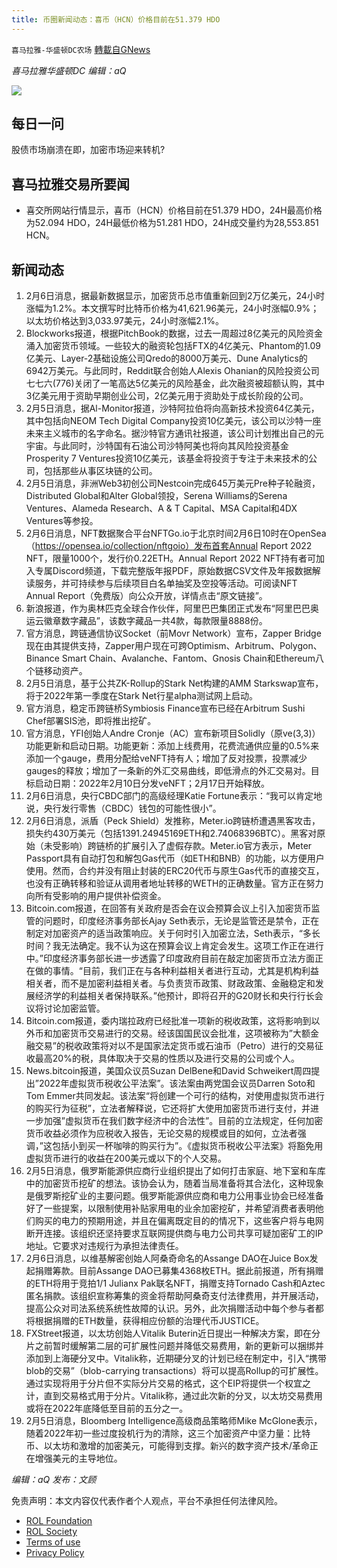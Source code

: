 ```yaml
---
title: 币圈新闻动态：喜币（HCN）价格目前在51.379 HDO
---
```

`喜马拉雅-华盛顿DC农场` [轉載自GNews](https://gnews.org/zh-hans/1963647/)

*喜马拉雅华盛顿DC 编辑：aQ*

![](http://himalayawashingtondc.org/wp-content/uploads/2021/07/ScreenShot-2021-07-31-at-16.20.22@2x.png)



## 每日一问





股债市场崩溃在即，加密市场迎来转机?





## 喜马拉雅交易所要闻





- 喜交所网站行情显示，喜币（HCN）价格目前在51.379 HDO，24H最高价格为52.094 HDO，24H最低价格为51.281 HDO，24H成交量约为28,553.851 HCN。






## 新闻动态





1. 2月6日消息，据最新数据显示，加密货币总市值重新回到2万亿美元，24小时涨幅为1.2%。本文撰写时比特币价格为41,621.96美元，24小时涨幅0.9%；以太坊价格达到3,033.97美元，24小时涨幅2.1%。
2. Blockworks报道，根据PitchBook的数据，过去一周超过8亿美元的风险资金涌入加密货币领域。一些较大的融资轮包括FTX的4亿美元、Phantom的1.09亿美元、Layer-2基础设施公司Qredo的8000万美元、Dune Analytics的6942万美元。与此同时，Reddit联合创始人Alexis Ohanian的风险投资公司七七六(776)关闭了一笔高达5亿美元的风险基金，此次融资被超额认购，其中3亿美元用于资助早期创业公司，2亿美元用于资助处于成长阶段的公司。
3. 2月5日消息，据Al-Monitor报道，沙特阿拉伯将向高新技术投资64亿美元，其中包括向NEOM Tech Digital Company投资10亿美元，该公司以沙特一座未来主义城市的名字命名。据沙特官方通讯社报道，该公司计划推出自己的元宇宙。与此同时，沙特国有石油公司沙特阿美也将向其风险投资基金Prosperity 7 Ventures投资10亿美元，该基金将投资于专注于未来技术的公司，包括那些从事区块链的公司。
4. 2月5日消息，非洲Web3初创公司Nestcoin完成645万美元Pre种子轮融资，Distributed Global和Alter Global领投，Serena Williams的Serena Ventures、Alameda Research、A & T Capital、MSA Capital和4DX Ventures等参投。
5. 2月6日消息，NFT数据聚合平台NFTGo.io于北京时间2月6日10时在OpenSea（https://opensea.io/collection/nftgoio）发布首套Annual Report 2022 NFT，限量1000个，发行价0.22ETH。Annual Report 2022 NFT持有者可加入专属Discord频道，下载完整版年报PDF，原始数据CSV文件及年报数据解读服务，并可持续参与后续项目白名单抽奖及空投等活动。可阅读NFT Annual Report（免费版）向公众开放，详情点击“原文链接”。
6. 新浪报道，作为奥林匹克全球合作伙伴，阿里巴巴集团正式发布“阿里巴巴奥运云徽章数字藏品”，该数字藏品一共4款，每款限量8888份。
7. 官方消息，跨链通信协议Socket（前Movr Network）宣布，Zapper Bridge现在由其提供支持，Zapper用户现在可跨Optimism、Arbitrum、Polygon、Binance Smart Chain、Avalanche、Fantom、Gnosis Chain和Ethereum八个链移动资产。
8. 2月5日消息，基于公共ZK-Rollup的Stark Net构建的AMM Starkswap宣布，将于2022年第一季度在Stark Net行星alpha测试网上启动。
9. 官方消息，稳定币跨链桥Symbiosis Finance宣布已经在Arbitrum Sushi Chef部署SIS池，即将推出挖矿。
10. 官方消息，YFI创始人Andre Cronje（AC）宣布新项目Solidly（原ve(3,3)）功能更新和启动日期。功能更新：添加上线费用，花费流通供应量的0.5%来添加一个gauge，费用分配给veNFT持有人；增加了反对投票，投票减少gauges的释放；增加了一条新的外汇交易曲线，即低滑点的外汇交易对。目标启动日期：2022年2月10日分发veNFT；2月17日开始释放。
11. 2月6日消息，央行CBDC部门的高级经理Katie Fortune表示：“我可以肯定地说，央行发行零售（CBDC）钱包的可能性很小”。
12. 2月6日消息，派盾（Peck Shield）发推称，Meter.io跨链桥遭遇黑客攻击，损失约430万美元（包括1391.24945169ETH和2.74068396BTC）。黑客对原始（未受影响）跨链桥的扩展引入了虚假存款。Meter.io官方表示，Meter Passport具有自动打包和解包Gas代币（如ETH和BNB）的功能，以方便用户使用。然而，合约并没有阻止封装的ERC20代币与原生Gas代币的直接交互，也没有正确转移和验证从调用者地址转移的WETH的正确数量。官方正在努力向所有受影响的用户提供补偿资金。
13. Bitcoin.com报道，在回答有关政府是否会在议会预算会议上引入加密货币监管的问题时，印度经济事务部长Ajay Seth表示，无论是监管还是禁令，正在制定对加密资产的适当政策响应。关于何时引入加密立法，Seth表示，“多长时间？我无法确定。我不认为这在预算会议上肯定会发生。这项工作正在进行中。”印度经济事务部长进一步透露了印度政府目前在敲定加密货币立法方面正在做的事情。“目前，我们正在与各种利益相关者进行互动，尤其是机构利益相关者，而不是加密利益相关者。与负责货币政策、财政政策、金融稳定和发展经济学的利益相关者保持联系。”他预计，即将召开的G20财长和央行行长会议将讨论加密监管。
14. Bitcoin.com报道，委内瑞拉政府已经批准一项新的税收政策，这将影响到以外币和加密货币交易进行的交易。经该国国民议会批准，这项被称为”大额金融交易”的税收政策将对以不是国家法定货币或石油币（Petro）进行的交易征收最高20%的税，具体取决于交易的性质以及进行交易的公司或个人。
15. News.bitcoin报道，美国众议员Suzan DelBene和David Schweikert周四提出”2022年虚拟货币税收公平法案”。该法案由两党国会议员Darren Soto和Tom Emmer共同发起。该法案“将创建一个可行的结构，对使用虚拟货币进行的购买行为征税”，立法者解释说，它还将扩大使用加密货币进行支付，并进一步加强”虚拟货币在我们数字经济中的合法性”。目前的立法规定，任何加密货币收益必须作为应税收入报告，无论交易的规模或目的如何，立法者强调，”这包括小到买一杯咖啡的购买行为”。《虚拟货币税收公平法案》将豁免用虚拟货币进行的收益在200美元或以下的个人交易。
16. 2月5日消息，俄罗斯能源供应商行业组织提出了如何打击家庭、地下室和车库中的加密货币挖矿的想法。该协会认为，随着当局准备将其合法化，这种现象是俄罗斯挖矿业的主要问题。俄罗斯能源供应商和电力公用事业协会已经准备好了一些提案，以限制使用补贴家用电的业余加密挖矿，并希望消费者表明他们购买的电力的预期用途，并且在偏离既定目的的情况下，这些客户将与电网断开连接。该组织还坚持要求互联网提供商与电力公司共享可疑加密矿工的IP地址。它要求对违规行为承担法律责任。
17. 2月6日消息，以维基解密创始人阿桑奇命名的Assange DAO在Juice Box发起捐赠筹款。目前Assange DAO已募集4368枚ETH。据此前报道，所有捐赠的ETH将用于竞拍1/1 Julianx Pak联名NFT，捐赠支持Tornado Cash和Aztec匿名捐款。该组织宣称筹集的资金将帮助阿桑奇支付法律费用，并开展活动，提高公众对司法系统系统性故障的认识。另外，此次捐赠活动中每个参与者都将根据捐赠的ETH数量，获得相应份额的治理代币JUSTICE。
18. FXStreet报道，以太坊创始人Vitalik Buterin近日提出一种解决方案，即在分片之前暂时缓解第二层的可扩展性问题并降低交易费用，新的更新可以捆绑并添加到上海硬分叉中。Vitalik称，近期硬分叉的计划已经在制定中，引入“携带blob的交易”（blob-carrying transactions）将可以提高Rollup的可扩展性。通过实现将用于分片但不实际分片交易的格式，这个EIP将提供一个权宜之计，直到交易格式用于分片。Vitalik称，通过此次新的分叉，以太坊交易费用或将在2022年底降低至目前的五分之一。
19. 2月5日消息，Bloomberg Intelligence高级商品策略师Mike McGlone表示，随着2022年初一些过度投机行为的清除，这三个加密资产中坚力量：比特币、以太坊和激增的加密美元，可能得到支撑。新兴的数字资产技术/革命正在增强美元的主导地位。





*编辑：aQ
发布：文顾*


 
 

免责声明：本文内容仅代表作者个人观点，平台不承担任何法律风险。

- [ROL Foundation](https://rolfoundation.org/)
- [ROL Society](https://rolsociety.org/)
- [Terms of use](https://gnews.org/terms-of-use-3/)
- [Privacy Policy](https://gnews.org/privacy-policy/)
